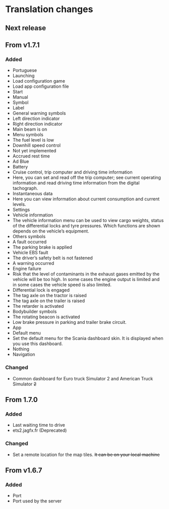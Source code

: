 # Translation changes

## Next release

## From v1.7.1

### Added

- Portuguese
- Launching
- Load configuration game
- Load app configuration file
- Start
- Manual
- Symbol
- Label
- General warning symbols
- Left direction indicator
- Right direction indicator
- Main beam is on
- Menu symbols
- The fuel level is low
- Downhill speed control
- Not yet implemented
- Accrued rest time
- Ad Blue
- Battery
- Cruise control, trip computer and driving time information
- Here, you can set and read off the trip computer; see current operating information and read driving time information from the digital tachograph.
- Instantaneous data
- Here you can view information about current consumption and current levels.
- Settings
- Vehicle information
- The vehicle information menu can be used to view cargo weights, status of the differential locks and tyre pressures. Which functions are shown depends on the vehicle’s equipment.
- Others symbols
- A fault occurred
- The parking brake is applied
- Vehicle EBS fault
- The driver’s safety belt is not fastened
- A warning occurred
- Engine failure
- Risk that the level of contaminants in the exhaust gases emitted by the vehicle will be too high. In some cases the engine output is limited and in some cases the vehicle speed is also limited.
- Differential lock is engaged
- The tag axle on the tractor is raised
- The tag axle on the trailer is raised
- The retarder is activated
- Bodybuilder symbols
- The rotating beacon is activated
- Low brake pressure in parking and trailer brake circuit.
- App
- Default menu
- Set the default menu for the Scania dashboard skin. It is displayed when you use this dashboard.
- Nothing
- Navigation

### Changed

- Common dashboard for Euro truck Simulator 2 and American Truck Simulator ~~2~~

## From 1.7.0

### Added

- Last waiting time to drive
- ets2.jagfx.fr (Deprecated)

### Changed

- Set a remote location for the map tiles. ~~It can be on your local machine~~

## From v1.6.7

### Added

- Port
- Port used by the server
